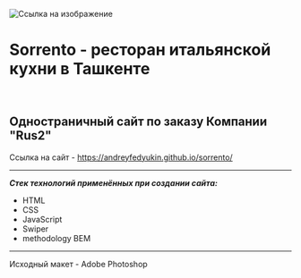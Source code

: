 ![Ссылка на изображение](https://andreyfedyukin.github.io/sorrento/img/favicon/sorrento.png)

# Sorrento - ресторан итальянской кухни в Ташкенте
<br>

## Одностраничный сайт по заказу Компании "Rus2"

Ссылка на сайт - <https://andreyfedyukin.github.io/sorrento/>

---

**_Стек технологий применённых при создании сайта:_**

- HTML
- CSS
- JavaScript
- Swiper
- methodology BEM

---

Исходный макет - Adobe Photoshop
